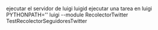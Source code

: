 ejecutar el servidor de luigi
luigid
ejecutar una tarea en luigi 
PYTHONPATH='' luigi --module RecolectorTwitter TestRecolectorSeguidoresTwitter